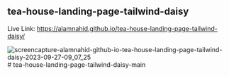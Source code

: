 ﻿## tea-house-landing-page-tailwind-daisy

 Live Link: https://alamnahid.github.io/tea-house-landing-page-tailwind-daisy/

 
![screencapture-alamnahid-github-io-tea-house-landing-page-tailwind-daisy-2023-09-27-09_07_25](https://github.com/alamnahid/tea-house-landing-page-tailwind-daisy/assets/138557372/7933c8e1-d0c2-4289-8e47-fadaef0cb6d7)
#   t e a - h o u s e - l a n d i n g - p a g e - t a i l w i n d - d a i s y - m a i n  
 